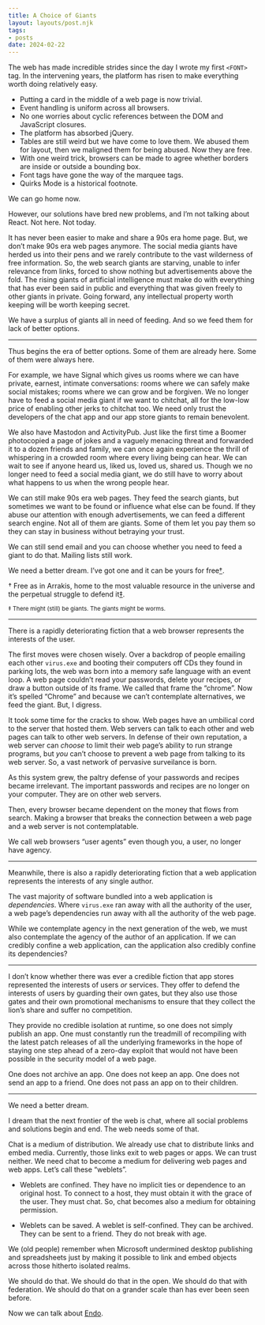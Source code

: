 ```yaml
---
title: A Choice of Giants
layout: layouts/post.njk
tags:
- posts
date: 2024-02-22
---
```


The web has made incredible strides since the day I wrote my first `<FONT>` tag.
In the intervening years, the platform has risen to make everything worth doing
relatively easy.

* Putting a card in the middle of a web page is now trivial.
* Event handling is uniform across all browsers.
* No one worries about cyclic references between the DOM and JavaScript closures.
* The platform has absorbed jQuery.
* Tables are still weird but we have come to love them.
  We abused them for layout, then we maligned them for being abused.
  Now they are free.
* With one weird trick, browsers can be made to agree whether borders are
  inside or outside a bounding box.
* Font tags have gone the way of the marquee tags.
* Quirks Mode is a historical footnote.

We can go home now.

However, our solutions have bred new problems, and I’m not talking about React.
Not here.
Not today.

It has never been easier to make and share a 90s era home page.
But, we don’t make 90s era web pages anymore.
The social media giants have herded us into their pens and we rarely contribute
to the vast wilderness of free information.
So, the web search giants are starving, unable to infer relevance from links,
forced to show nothing but advertisements above the fold.
The rising giants of artificial intelligence must make do with everything that
has ever been said in public and everything that was given freely to other
giants in private.
Going forward, any intellectual property worth keeping will be worth keeping
secret.

We have a surplus of giants all in need of feeding.
And so we feed them for lack of better options.

---

Thus begins the era of better options.
Some of them are already here.
Some of them were always here.

For example, we have Signal which gives us rooms where we can have private,
earnest, intimate conversations: rooms where we can safely make social
mistakes; rooms where we can grow and be forgiven.
We no longer have to feed a social media giant if we want to chitchat, all for
the low-low price of enabling other jerks to chitchat too.
We need only trust the developers of the chat app and our app store giants to
remain benevolent.

We also have Mastodon and ActivityPub.
Just like the first time a Boomer photocopied a page of jokes and a vaguely
menacing threat and forwarded it to a dozen friends and family, we can once
again experience the thrill of whispering in a crowded room where every living
being can hear.
We can wait to see if anyone heard us, liked us, loved us, shared us.
Though we no longer need to feed a social media giant, we do still have to
worry about what happens to us when the wrong people hear.

We can still make 90s era web pages.
They feed the search giants, but sometimes we want to be found or influence
what else can be found.
If they abuse our attention with enough advertisements, we can feed a different
search engine.
Not all of them are giants.
Some of them let you pay them so they can stay in business without betraying
your trust.

We can still send email and you can choose whether you need to feed a giant to
do that.
Mailing lists still work.

We need a better dream.
I’ve got one and it can be yours for free[†](#free).

<a name="free">† Free as in Arrakis, home to the most valuable resource in the
universe and the perpetual struggle to defend it[‡](#giants).</a>

<a name="giants"><small>‡ There might (still) be giants.
The giants might be worms.</small></a>

---

There is a rapidly deteriorating fiction that a web browser represents the
interests of the user.

The first moves were chosen wisely.
Over a backdrop of people emailing each other `virus.exe` and booting their
computers off CDs they found in parking lots, the web was born into a
memory safe language with an event loop.
A web page couldn’t read your passwords, delete your recipes, or draw a button
outside of its frame.
We called that frame the “chrome”.
Now it’s spelled “Chrome” and because we can’t contemplate alternatives, we
feed the giant.
But, I digress.

It took some time for the cracks to show.
Web pages have an umbilical cord to the server that hosted them.
Web servers can talk to each other and web pages can talk to other web servers.
In defense of their own reputation,
a web server can _choose_ to limit their web page’s ability to run strange
programs, but _you_ can’t choose to prevent a web page from talking
to its web server.
So, a vast network of pervasive surveilance is born.

As this system grew, the paltry defense of your passwords and recipes became
irrelevant.
The important passwords and recipes are no longer on your computer.
They are on other web servers.

Then, every browser became dependent on the money that flows from search.
Making a browser that breaks the connection between a web page and a web server
is not contemplatable.

We call web browsers “user agents” even though you, a user, no longer have
agency.

---

Meanwhile, there is also a rapidly deteriorating fiction that a web application
represents the interests of any single author.

The vast majority of software bundled into a web application is _dependencies_.
Where `virus.exe` ran away with all the authority of the user,
a web page’s dependencies run away with all the authority of the web page.

While we contemplate agency in the next generation of the web, we must
also contemplate the agency of the author of an application.
If we can credibly confine a web application, can the application also credibly
confine its dependencies?

---

I don’t know whether there was ever a credible fiction that app stores
represented the interests of users _or_ services.
They offer to defend the interests of users by guarding their own gates, but
they also use those gates and their own promotional mechanisms to ensure that
they collect the lion’s share and suffer no competition.

They provide no credible isolation at runtime, so one does not simply publish
an app.
One must constantly run the treadmill of recompiling with the latest patch
releases of all the underlying frameworks in the hope of staying one step ahead
of a zero-day exploit that would not have been possible in the security
model of a web page.

One does not archive an app.
One does not keep an app.
One does not send an app to a friend.
One does not pass an app on to their children.

---

We need a better dream.

I dream that the next frontier of the web is chat, where all social problems
and solutions begin and end.
The web needs some of that.

Chat is a medium of distribution.
We already use chat to distribute links and embed media.
Currently, those links exit to web pages or apps.
We can trust neither.
We need chat to become a medium for delivering web pages and web apps.
Let’s call these “weblets”.

* Weblets are confined.
  They have no implicit ties or dependence to an original host.
  To connect to a host, they must obtain it with the grace of the user.
  They must chat.
  So, chat becomes also a medium for obtaining permission.

* Weblets can be saved.
  A weblet is self-confined.
  They can be archived.
  They can be sent to a friend.
  They do not break with age.

We (old people) remember when Microsoft undermined desktop publishing and
spreadsheets just by making it possible to link and embed objects across those
hitherto isolated realms.

We should do that.
We should do that in the open.
We should do that with federation.
We should do that on a grander scale than has ever been seen before.

Now we can talk about [Endo](/endo/).
